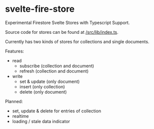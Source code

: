# svelte-fire-store

Experimental Firestore Svelte Stores with Typescript Support.

Source code for stores can be found at [/src/lib/index.ts](/src/lib/index.ts).

Currently has two kinds of stores for collections and single documents.

Features:

- read
  - subscribe (collection and document)
  - refresh (collection and document)
- write
  - set & update (only document)
  - insert (only collection)
  - delete (only document)

Planned:

- set, update & delete for entries of collection
- realtime
- loading / stale data indicator
